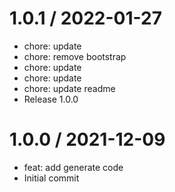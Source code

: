 
1.0.1 / 2022-01-27
==================

  * chore: update
  * chore: remove bootstrap
  * chore: update
  * chore: update
  * chore: update readme
  * Release 1.0.0

1.0.0 / 2021-12-09
==================

  * feat: add generate code
  * Initial commit
